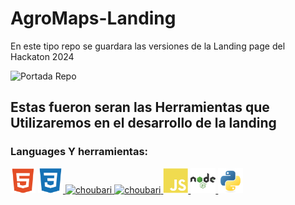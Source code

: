 # AgroMaps-Landing
En este tipo repo se guardara las versiones de la Landing page del Hackaton 2024 

![Portada Repo](https://github.com/user-attachments/assets/7c38fdd3-304f-455a-b852-44c61aaffd9b)


<h2>Estas fueron seran las Herramientas que  Utilizaremos en el desarrollo de la landing</h2>

<h3 align="left">Languages Y herramientas:</h3>
<p align="left">  <img src="https://github.com/devicons/devicon/blob/master/icons/html5/html5-plain.svg" alt="html5" width="40" height="40"/> </a>  <a href="https://www.w3schools.com/css/" target="_blank"> <img src="https://github.com/devicons/devicon/blob/master/icons/css3/css3-plain.svg" alt="css3" width="40" height="40"/> </a>   <a href="https://git-scm.com/">
<img alt="choubari" src="https://devstickers.com/assets/img/pro/apiv.png" width="40">
  </a>
 <a href="https://code.visualstudio.com/">
<img alt="choubari" src="https://devstickers.com/assets/img/pro/saxu.png" width="40">
  </a>  <a href="https://developer.mozilla.org/en-US/docs/Web/JavaScript" target="_blank"> <img src="https://github.com/devicons/devicon/blob/master/icons/javascript/javascript-plain.svg" alt="javascript" width="40" height="40"/> </a>           <a href="https://nodejs.org" target="_blank"> <img src="https://github.com/devicons/devicon/blob/master/icons/nodejs/nodejs-original-wordmark.svg" alt="nodejs" width="40" height="40"/> </a>         <a href="https://www.python.org" target="_blank"> <img src="https://github.com/devicons/devicon/blob/master/icons/python/python-original.svg" alt="python" width="40" height="40"/> </a>       

